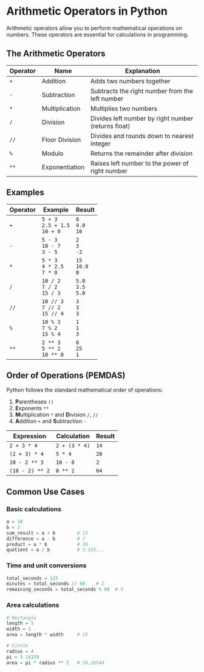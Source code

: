 # Arithmetic Operators in Python

Arithmetic operators allow you to perform mathematical operations on numbers. These operators are essential for calculations in programming.

## The Arithmetic Operators

| Operator | Name           | Explanation                                         |
|----------|----------------|-----------------------------------------------------|
| `+`      | Addition       | Adds two numbers together                           |
| `-`      | Subtraction    | Subtracts the right number from the left number     |
| `*`      | Multiplication | Multiplies two numbers                              |
| `/`      | Division       | Divides left number by right number (returns float) |
| `//`     | Floor Division | Divides and rounds down to nearest integer          |
| `%`      | Modulo         | Returns the remainder after division                |
| `**`     | Exponentiation | Raises left number to the power of right number     |

## Examples

| Operator | Example                            | Result                  |
|----------|------------------------------------|-------------------------|
| `+`      | `5 + 3`<br>`2.5 + 1.5`<br>`10 + 0` | `8`<br>`4.0`<br>`10`    |
| `-`      | `5 - 3`<br>`10 - 7`<br>`3 - 5`     | `2`<br>`3`<br>`-2`      |
| `*`      | `5 * 3`<br>`4 * 2.5`<br>`7 * 0`    | `15`<br>`10.0`<br>`0`   |
| `/`      | `10 / 2`<br>`7 / 2`<br>`15 / 3`    | `5.0`<br>`3.5`<br>`5.0` |
| `//`     | `10 // 3`<br>`7 // 2`<br>`15 // 4` | `3`<br>`3`<br>`3`       |
| `%`      | `10 % 3`<br>`7 % 2`<br>`15 % 4`    | `1`<br>`1`<br>`3`       |
| `**`     | `2 ** 3`<br>`5 ** 2`<br>`10 ** 0`  | `8`<br>`25`<br>`1`      |

## Order of Operations (PEMDAS)

Python follows the standard mathematical order of operations:

1. **P**arentheses `()`
2. **E**xponents `**`
3. **M**ultiplication `*` and **D**ivision `/`, `//`
4. **A**ddition `+` and **S**ubtraction `-`

| Expression      | Calculation   | Result |
|-----------------|---------------|--------|
| `2 + 3 * 4`     | `2 + (3 * 4)` | `14`   |
| `(2 + 3) * 4`   | `5 * 4`       | `20`   |
| `10 - 2 ** 3`   | `10 - 8`      | `2`    |
| `(10 - 2) ** 2` | `8 ** 2`      | `64`   |

## Common Use Cases

### Basic calculations
```python
a = 10
b = 3
sum_result = a + b        # 13
difference = a - b        # 7
product = a * b           # 30
quotient = a / b          # 3.333...
```

### Time and unit conversions
```python
total_seconds = 125
minutes = total_seconds // 60    # 2
remaining_seconds = total_seconds % 60  # 5
```

### Area calculations
```python
# Rectangle
length = 5
width = 3
area = length * width     # 15

# Circle
radius = 4
pi = 3.14159
area = pi * radius ** 2   # 50.26544
```
